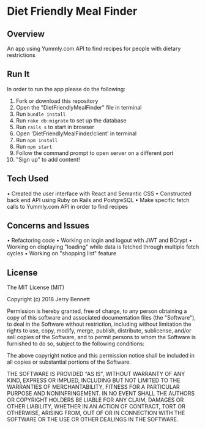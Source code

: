 # Diet Friendly Meal Finder

## Overview 
An app using Yummly.com API to find recipes for people with dietary restrictions

## Run It
In order to run the app please do the following:
1. Fork or download this repository
2. Open the "DietFriendlyMealFinder" file in terminal
3. Run `bundle install`
3. Run `rake db:migrate` to set up the database
5. Run `rails s` to start in browser
6. Open 'DietFriendlyMealFinder/client' in terminal
7. Run `npm install`
8. Run `npm start`
9. Follow the command prompt to open server on a different port
10. "Sign up" to add content!

## Tech Used
• Created the user interface with React and Semantic CSS 
• Constructed back end API using Ruby on Rails and PostgreSQL
• Make specific fetch calls to Yummly.com API in order to find recipes

## Concerns and Issues
• Refactoring code
• Working on login and logout with JWT and BCrypt
• Working on displaying "loading" while data is fetched through multiple fetch cycles
• Working on "shopping list" feature

## License 
The MIT License (MIT)

Copyright (c) 2018 Jerry Bennett

Permission is hereby granted, free of charge, to any person obtaining a copy of this software and associated documentation files (the "Software"), to deal in the Software without restriction, including without limitation the rights to use, copy, modify, merge, publish, distribute, sublicense, and/or sell copies of the Software, and to permit persons to whom the Software is furnished to do so, subject to the following conditions:

The above copyright notice and this permission notice shall be included in all copies or substantial portions of the Software.

THE SOFTWARE IS PROVIDED "AS IS", WITHOUT WARRANTY OF ANY KIND, EXPRESS OR IMPLIED, INCLUDING BUT NOT LIMITED TO THE WARRANTIES OF MERCHANTABILITY, FITNESS FOR A PARTICULAR PURPOSE AND NONINFRINGEMENT. IN NO EVENT SHALL THE AUTHORS OR COPYRIGHT HOLDERS BE LIABLE FOR ANY CLAIM, DAMAGES OR OTHER LIABILITY, WHETHER IN AN ACTION OF CONTRACT, TORT OR OTHERWISE, ARISING FROM, OUT OF OR IN CONNECTION WITH THE SOFTWARE OR THE USE OR OTHER DEALINGS IN THE SOFTWARE.
